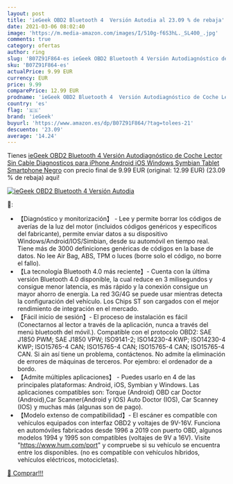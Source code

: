 ```yaml
---
layout: post
title: 'ieGeek OBD2 Bluetooth 4  Versión Autodia al 23.09 % de rebaja'
date: 2021-03-06 08:02:40
image: 'https://m.media-amazon.com/images/I/510g-f6S3hL._SL400_.jpg'
comments: true
category: ofertas
author: ring
slug: 'B07Z91F864-es ieGeek OBD2 Bluetooth 4 Versión Autodiagnóstico de Coche...'
sku: 'B07Z91F864-es'
actualPrice: 9.99 EUR
currency: EUR
price: 9.99
comparePrice: 12.99 EUR
prodname: 'ieGeek OBD2 Bluetooth 4  Versión Autodiagnóstico de Coche Lector Sin Cable Diagnosticos para iPhone Android iOS Windows Symbian Tablet Smartphone  Negro'
country: 'es'
flag: '🇪🇸'
brand: 'ieGeek'
buyurl: 'https://www.amazon.es/dp/B07Z91F864/?tag=tolees-21'
descuento: '23.09'
average: '14.24'
---
```


Tienes [ieGeek OBD2 Bluetooth 4  Versión Autodiagnóstico de Coche Lector Sin Cable Diagnosticos para iPhone Android iOS Windows Symbian Tablet Smartphone  Negro](https://www.amazon.es/dp/B07Z91F864/?tag=tolees-21) con precio final de  9.99 EUR (original: 12.99 EUR) (23.09 %  de rebaja) aqui!

[![ieGeek OBD2 Bluetooth 4  Versión Autodia](https://m.media-amazon.com/images/I/510g-f6S3hL._SL400_.jpg)](https://www.amazon.es/dp/B07Z91F864/?tag=tolees-21)

🔎:

- 【Diagnóstico y monitorización】 - Lee y permite borrar los códigos de averías de la luz del motor (incluidos códigos genéricos y específicos del fabricante), permite enviar datos a su dispositivo Windows/Android/IOS/Simbian, desde su automóvil en tiempo real. Tiene más de 3000 definiciones genéricas de códigos en la base de datos. No lee Air Bag, ABS, TPM o luces (borre solo el código, no borre el fallo).
- 【La tecnología Bluetooth 4.0 más reciente】- Cuenta con la última versión Bluetooth 4.0 disponible, la cual reduce en 3 milisegundos y consigue menor latencia, es más rápido y la conexión consigue un mayor ahorro de energía. La red 3G/4G se puede usar mientras detecta la configuración del vehículo. Los Chips ST son cargados con el mejor rendimiento de integración en el mercado.
- 【Fácil inicio de sesión】- El proceso de instalación es fácil (Conectarnos al lector a través de la aplicación, nunca a través del menú bluetooth del móvil.). Compatible con el protocolo OBD2: SAE J1850 PWM; SAE J1850 VPW; ISO9141-2; ISO14230-4 KWP; ISO14230-4 KWP; ISO15765-4 CAN; ISO15765-4 CAN; ISO15765-4 CAN; ISO15765-4 CAN. Si ain así tiene un problema, contáctenos. No admite la eliminación de errores de máquinas de terceros. Por ejembro: el ordenador de a bordo.
- 【Admite múltiples aplicaciones】 - Puedes usarlo en 4 de las principales plataformas: Android, iOS, Symbian y Windows. Las aplicaciones compatibles son: Torque (Android) OBD car Doctor (Android),Car Scanner(Android y IOS) Auto Doctor (IOS), Car Scanney (IOS) y muchas más (algunas son de pago).
- 【Modelo extenso de compatibilidad】- El escáner es compatible con vehículos equipados con interfaz OBD2 y voltajes de 9V-16V. Funciona en automóviles fabricados desde 1996 a 2019 con puerto OBD, algunos modelos 1994 y 1995 son compatibles (voltajes de 9V a 16V). Visite "https://www.hum.com/port" y compruebe si su vehículo se encuentra entre los disponibles. (no es compatible con vehículos híbridos, vehículos eléctricos, motocicletas).

[🛒 Comprar!!!](https://www.amazon.es/dp/B07Z91F864/?tag=tolees-21)
